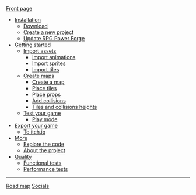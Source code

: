 [Front page](./front_page.md)
- [Installation]()
    - [Download](./download.md)
    - [Create a new project](./new_project.md)
    - [Update RPG Power Forge](./update.md)
- [Getting started]()
    - [Import assets]()
        - [Import animations](./import_spritesheet.md)
        - [Import sprites]()
        - [Import tiles](./import_tileset.md)
    - [Create maps]()
        - [Create a map](./new_map.md)
        - [Place tiles](./place_tiles.md)
        - [Place props](./place_props.md)
        - [Add collisions ](./collision.md)
        - [Tiles and collisions heights](./heights.md)
    - [Test your game]()
        - [Play mode](./play_mode.md)
- [Export your game]()
    - [To itch.io](./export_to_itchio.md)
- [More]()
    - [Explore the code](./code.md)
    - [About the project](./about.md)
- [Quality]()
    - [Functional tests](./functional_tests.md)
    - [Performance tests](./performance_tests.md)
----
[Road map](https://trello.com/b/PIzgsYov/rpg-power-forge-road-map)
[Socials](https://twitter.com/RPGPowerForge?s=20)
